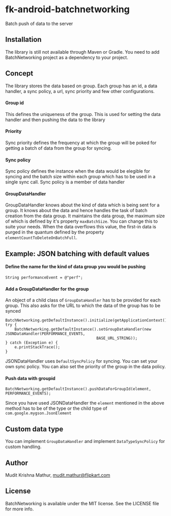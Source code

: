 fk-android-batchnetworking
==========================

Batch push of data to the server

## Installation

The library is still not available through Maven or Gradle. You need to add BatchNetworking project as a dependency to your project.

## Concept

The library stores the data based on group. Each group has an id, a data handler, a sync policy, a url, sync priority and few other configurations. 

#### Group id
This defines the uniqueness of the group. This is used for setting the data handler and then pushing the data to the library

#### Priority
Sync priority defines the frequency at which the group will be poked for getting a batch of data from the group for syncing.

#### Sync policy
Sync policy defines the instance when the data would be elegible for syncing and the batch size within each group which has to be used in a single sync call. Sync policy is a member of data handler

#### GroupDataHandler
GroupDataHandler knows about the kind of data which is being sent for a group. It knows about the data and hence handles the task of batch creation from the data group. It maintains the data group, the maximum size of which is defined by it's property ```maxBatchSize```. You can change this to suite your needs. When the data overflows this value, the first-in data is purged in the quantum defined by the property ```elementCountToDeleteOnBatchFull```.

## Example: JSON batching with default values

#### Define the name for the kind of data group you would be pushing
	String performanceEvent = @"perf";

#### Add a GroupDataHandler for the group

An object of a child class of ```GroupDataHandler``` has to be provided for each group. This also asks for the URL to which the data of the group has to be synced

	BatchNetworking.getDefaultInstance().initialize(getApplicationContext());
	try {
		BatchNetworking.getDefaultInstance().setGroupDataHandler(new JSONDataHandler(PERFORMANCE_EVENTS,
											BASE_URL_STRING));
	} catch (Exception e) {
		e.printStackTrace();
	}

JSONDataHandler uses ```DefaultSyncPolicy``` for syncing. You can set your own sync policy.
You can also set the priority of the group in the data policy.

#### Push data with groupid

	BatchNetworking.getDefaultInstance().pushDataForGroupId(element, PERFORMANCE_EVENTS);

Since you have used JSONDataHandler the ```element``` mentioned in the above method has to be of the type or the child type of ```com.google.mygson.JsonElement```

## Custom data type

You can implement ```GroupDataHandler``` and implement ```DataTypeSyncPolicy``` for custom handling.

## Author

Mudit Krishna Mathur, mudit.mathur@flipkart.com

## License

BatchNetworking is available under the MIT license. See the LICENSE file for more info.
